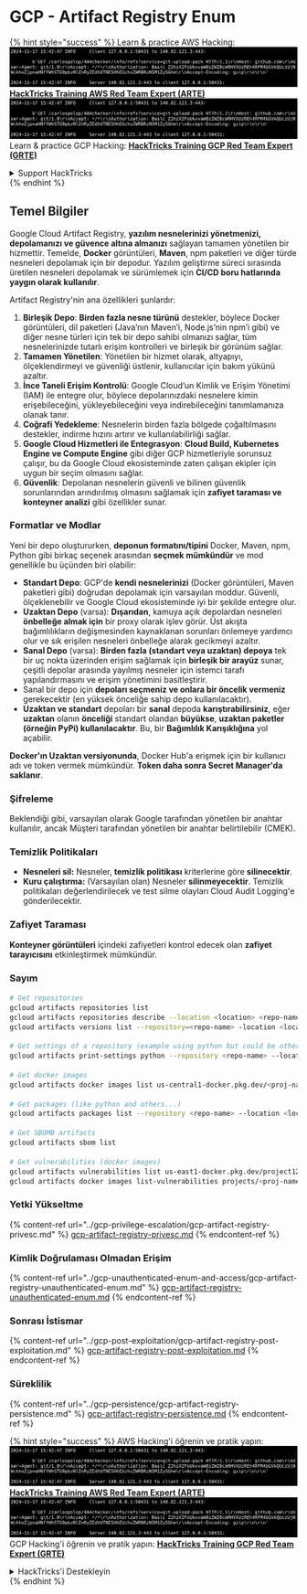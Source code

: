 # GCP - Artifact Registry Enum

{% hint style="success" %}
Learn & practice AWS Hacking:<img src="../../../.gitbook/assets/image (1).png" alt="" data-size="line">[**HackTricks Training AWS Red Team Expert (ARTE)**](https://training.hacktricks.xyz/courses/arte)<img src="../../../.gitbook/assets/image (1).png" alt="" data-size="line">\
Learn & practice GCP Hacking: <img src="../../../.gitbook/assets/image (2).png" alt="" data-size="line">[**HackTricks Training GCP Red Team Expert (GRTE)**<img src="../../../.gitbook/assets/image (2).png" alt="" data-size="line">](https://training.hacktricks.xyz/courses/grte)

<details>

<summary>Support HackTricks</summary>

* Check the [**subscription plans**](https://github.com/sponsors/carlospolop)!
* **Join the** 💬 [**Discord group**](https://discord.gg/hRep4RUj7f) or the [**telegram group**](https://t.me/peass) or **follow** us on **Twitter** 🐦 [**@hacktricks\_live**](https://twitter.com/hacktricks\_live)**.**
* **Share hacking tricks by submitting PRs to the** [**HackTricks**](https://github.com/carlospolop/hacktricks) and [**HackTricks Cloud**](https://github.com/carlospolop/hacktricks-cloud) github repos.

</details>
{% endhint %}

## Temel Bilgiler

Google Cloud Artifact Registry, **yazılım nesnelerinizi yönetmenizi, depolamanızı ve güvence altına almanızı** sağlayan tamamen yönetilen bir hizmettir. Temelde, **Docker** görüntüleri, **Maven**, npm paketleri ve diğer türde nesneleri depolamak için bir depodur. Yazılım geliştirme süreci sırasında üretilen nesneleri depolamak ve sürümlemek için **CI/CD boru hatlarında yaygın olarak kullanılır**.

Artifact Registry'nin ana özellikleri şunlardır:

1. **Birleşik Depo**: **Birden fazla nesne türünü** destekler, böylece Docker görüntüleri, dil paketleri (Java’nın Maven’i, Node.js’nin npm’i gibi) ve diğer nesne türleri için tek bir depo sahibi olmanızı sağlar, tüm nesnelerinizde tutarlı erişim kontrolleri ve birleşik bir görünüm sağlar.
2. **Tamamen Yönetilen**: Yönetilen bir hizmet olarak, altyapıyı, ölçeklendirmeyi ve güvenliği üstlenir, kullanıcılar için bakım yükünü azaltır.
3. **İnce Taneli Erişim Kontrolü**: Google Cloud’un Kimlik ve Erişim Yönetimi (IAM) ile entegre olur, böylece depolarınızdaki nesnelere kimin erişebileceğini, yükleyebileceğini veya indirebileceğini tanımlamanıza olanak tanır.
4. **Coğrafi Yedekleme**: Nesnelerin birden fazla bölgede çoğaltılmasını destekler, indirme hızını artırır ve kullanılabilirliği sağlar.
5. **Google Cloud Hizmetleri ile Entegrasyon**: **Cloud Build, Kubernetes Engine ve Compute Engine** gibi diğer GCP hizmetleriyle sorunsuz çalışır, bu da Google Cloud ekosisteminde zaten çalışan ekipler için uygun bir seçim olmasını sağlar.
6. **Güvenlik**: Depolanan nesnelerin güvenli ve bilinen güvenlik sorunlarından arındırılmış olmasını sağlamak için **zafiyet taraması ve konteyner analizi** gibi özellikler sunar.

### Formatlar ve Modlar

Yeni bir depo oluştururken, **deponun formatını/tipini** Docker, Maven, npm, Python gibi birkaç seçenek arasından **seçmek mümkündür** ve mod genellikle bu üçünden biri olabilir:

* **Standart Depo**: GCP'de **kendi nesnelerinizi** (Docker görüntüleri, Maven paketleri gibi) doğrudan depolamak için varsayılan moddur. Güvenli, ölçeklenebilir ve Google Cloud ekosisteminde iyi bir şekilde entegre olur.
* **Uzaktan Depo** (varsa): **Dışarıdan**, kamuya açık depolardan nesneleri **önbelleğe almak için** bir proxy olarak işlev görür. Üst akışta bağımlılıkların değişmesinden kaynaklanan sorunları önlemeye yardımcı olur ve sık erişilen nesneleri önbelleğe alarak gecikmeyi azaltır.
* **Sanal Depo** (varsa): **Birden fazla (standart veya uzaktan) depoya** tek bir uç nokta üzerinden erişim sağlamak için **birleşik bir arayüz** sunar, çeşitli depolar arasında yayılmış nesneler için istemci tarafı yapılandırmasını ve erişim yönetimini basitleştirir.
* Sanal bir depo için **depoları seçmeniz ve onlara bir öncelik vermeniz** gerekecektir (en yüksek önceliğe sahip depo kullanılacaktır).
* **Uzaktan ve standart** depoları bir **sanal** depoda **karıştırabilirsiniz**, eğer **uzaktan** olanın **önceliği** standart olandan **büyükse**, **uzaktan paketler (örneğin PyPi) kullanılacaktır**. Bu, bir **Bağımlılık Karışıklığına** yol açabilir.

**Docker'ın Uzaktan versiyonunda**, Docker Hub'a erişmek için bir kullanıcı adı ve token vermek mümkündür. **Token daha sonra Secret Manager'da saklanır**.

### Şifreleme

Beklendiği gibi, varsayılan olarak Google tarafından yönetilen bir anahtar kullanılır, ancak Müşteri tarafından yönetilen bir anahtar belirtilebilir (CMEK).

### Temizlik Politikaları

* **Nesneleri sil:** Nesneler, **temizlik politikası** kriterlerine göre **silinecektir**.
* **Kuru çalıştırma:** (Varsayılan olan) Nesneler **silinmeyecektir**. Temizlik politikaları değerlendirilecek ve test silme olayları Cloud Audit Logging'e gönderilecektir.

### Zafiyet Taraması

**Konteyner görüntüleri** içindeki zafiyetleri kontrol edecek olan **zafiyet tarayıcısını** etkinleştirmek mümkündür.

### Sayım
```bash
# Get repositories
gcloud artifacts repositories list
gcloud artifacts repositories describe --location <location> <repo-name>
gcloud artifacts versions list --repository=<repo-name> -location <location> --package <package-name>

# Get settings of a repository (example using python but could be other)
gcloud artifacts print-settings python --repository <repo-name> --location <location>

# Get docker images
gcloud artifacts docker images list us-central1-docker.pkg.dev/<proj-name>/<repo-name>

# Get packages (like python and others...)
gcloud artifacts packages list --repository <repo-name> --location <location>

# Get SBOMB artifacts
gcloud artifacts sbom list

# Get vulnerabilities (docker images)
gcloud artifacts vulnerabilities list us-east1-docker.pkg.dev/project123/repository123/someimage@sha256:49765698074d6d7baa82f
gcloud artifacts docker images list-vulnerabilities projects/<proj-name>/locations/<location>/scans/<scan-uuid>
```
### Yetki Yükseltme

{% content-ref url="../gcp-privilege-escalation/gcp-artifact-registry-privesc.md" %}
[gcp-artifact-registry-privesc.md](../gcp-privilege-escalation/gcp-artifact-registry-privesc.md)
{% endcontent-ref %}

### Kimlik Doğrulaması Olmadan Erişim

{% content-ref url="../gcp-unauthenticated-enum-and-access/gcp-artifact-registry-unauthenticated-enum.md" %}
[gcp-artifact-registry-unauthenticated-enum.md](../gcp-unauthenticated-enum-and-access/gcp-artifact-registry-unauthenticated-enum.md)
{% endcontent-ref %}

### Sonrası İstismar

{% content-ref url="../gcp-post-exploitation/gcp-artifact-registry-post-exploitation.md" %}
[gcp-artifact-registry-post-exploitation.md](../gcp-post-exploitation/gcp-artifact-registry-post-exploitation.md)
{% endcontent-ref %}

### Süreklilik

{% content-ref url="../gcp-persistence/gcp-artifact-registry-persistence.md" %}
[gcp-artifact-registry-persistence.md](../gcp-persistence/gcp-artifact-registry-persistence.md)
{% endcontent-ref %}

{% hint style="success" %}
AWS Hacking'i öğrenin ve pratik yapın:<img src="../../../.gitbook/assets/image (1).png" alt="" data-size="line">[**HackTricks Training AWS Red Team Expert (ARTE)**](https://training.hacktricks.xyz/courses/arte)<img src="../../../.gitbook/assets/image (1).png" alt="" data-size="line">\
GCP Hacking'i öğrenin ve pratik yapın: <img src="../../../.gitbook/assets/image (2).png" alt="" data-size="line">[**HackTricks Training GCP Red Team Expert (GRTE)**<img src="../../../.gitbook/assets/image (2).png" alt="" data-size="line">](https://training.hacktricks.xyz/courses/grte)

<details>

<summary>HackTricks'i Destekleyin</summary>

* [**abonelik planlarını**](https://github.com/sponsors/carlospolop) kontrol edin!
* **💬 [**Discord grubuna**](https://discord.gg/hRep4RUj7f) veya [**telegram grubuna**](https://t.me/peass) katılın ya da **Twitter'da** **@hacktricks\_live**'ı takip edin** 🐦 [**@hacktricks\_live**](https://twitter.com/hacktricks\_live)**.**
* **Hacking ipuçlarını paylaşmak için** [**HackTricks**](https://github.com/carlospolop/hacktricks) ve [**HackTricks Cloud**](https://github.com/carlospolop/hacktricks-cloud) github reposuna PR gönderin.

</details>
{% endhint %}
